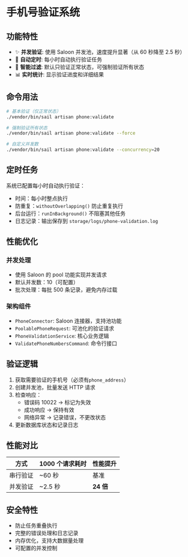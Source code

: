 # 手机号验证系统

## 功能特性

-   ✨ **并发验证**: 使用 Saloon 并发池，速度提升显著（从 60 秒降至 2.5 秒）
-   🔄 **自动定时**: 每小时自动执行验证任务
-   🎯 **智能过滤**: 默认只验证正常状态，可强制验证所有状态
-   📊 **实时统计**: 显示验证进度和详细结果

## 命令用法

```bash
# 基本验证（仅正常状态）
./vendor/bin/sail artisan phone:validate

# 强制验证所有状态
./vendor/bin/sail artisan phone:validate --force

# 自定义并发数
./vendor/bin/sail artisan phone:validate --concurrency=20
```

## 定时任务

系统已配置每小时自动执行验证：

-   时间：每小时整点执行
-   防重复：`withoutOverlapping()` 防止重复执行
-   后台运行：`runInBackground()` 不阻塞其他任务
-   日志记录：输出保存到 `storage/logs/phone-validation.log`

## 性能优化

### 并发处理

-   使用 Saloon 的 pool 功能实现并发请求
-   默认并发数：10（可配置）
-   批次处理：每批 500 条记录，避免内存过载

### 架构组件

-   `PhoneConnector`: Saloon 连接器，支持池功能
-   `PoolablePhoneRequest`: 可池化的验证请求
-   `PhoneValidationService`: 核心业务逻辑
-   `ValidatePhoneNumbersCommand`: 命令行接口

## 验证逻辑

1. 获取需要验证的手机号（必须有`phone_address`）
2. 创建并发池，批量发送 HTTP 请求
3. 检查响应：
    - 错误码 10022 → 标记为失效
    - 成功响应 → 保持有效
    - 网络异常 → 记录错误，不更改状态
4. 更新数据库状态和记录日志

## 性能对比

| 方式     | 1000 个请求耗时 | 性能提升  |
| -------- | --------------- | --------- |
| 串行验证 | ~60 秒          | 基准      |
| 并发验证 | ~2.5 秒         | **24 倍** |

## 安全特性

-   防止任务重叠执行
-   完整的错误处理和日志记录
-   内存优化，支持大数据量处理
-   可配置的并发控制
